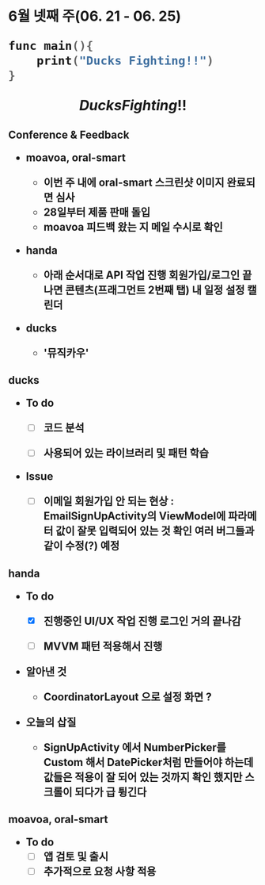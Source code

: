 <h1>6월 넷째 주(06. 21 - 06. 25)



```kotlin
func main(){
    print("Ducks Fighting!!")
}
```

$$
DucksFighting !!
$$



<h2>Conference & Feedback

- moavoa, oral-smart
  - 이번 주 내에 oral-smart 스크린샷 이미지 완료되면 심사
  - 28일부터 제품 판매 돌입
  - moavoa 피드백 왔는 지 메일 수시로 확인



- handa
  - 아래 순서대로 API 작업 진행
    회원가입/로그인 끝나면
    콘텐츠(프래그먼트 2번째 탭)
    내 일정
    설정
    캘린더



- ducks
  - '뮤직카우'



<h2>ducks

- To do
  - [ ] 코드 분석
  - [ ] 사용되어 있는 라이브러리 및 패턴 학습



- Issue
  - [ ] 이메일 회원가입 안 되는 현상
    : EmailSignUpActivity의 ViewModel에 파라메터 값이 잘못 입력되어 있는 것 확인
    여러 버그들과 같이 수정(?) 예정



<h2>handa

- To do
  - [x] 진행중인 UI/UX 작업 진행
    로그인 거의 끝나감
  - [ ] MVVM 패턴 적용해서 진행



- 알아낸 것
  - CoordinatorLayout 으로 설정 화면 ?



- 오늘의 삽질
  - SignUpActivity 에서 NumberPicker를 Custom 해서 DatePicker처럼 만들어야 하는데 값들은 적용이 잘 되어 있는 것까지 확인 했지만 스크롤이 되다가 급 튕긴다





<h2>moavoa, oral-smart

- To do
  - [ ] 앱 검토 및 출시
  - [ ] 추가적으로 요청 사항 적용